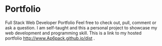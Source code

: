 # Portfolio
Full Stack Web Developer Portfolio
Feel free to check out, pull, comment or ask a question. I am self-taught and this a personal project to showcase my web development and programming skill. This is a link to my hosted portfolio http://www.Ap6pack.github.io/dist .
